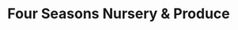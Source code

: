 ---
title: "Four Seasons Nursery & Produce"
url: /canton/four-seasons-nursery-and-produce/
shop: garden centre
---